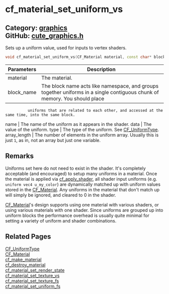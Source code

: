 [](../header.md ':include')

# cf_material_set_uniform_vs

Category: [graphics](https://github.com/RandyGaul/cute_framework/blob/master/docs/api_reference?id=graphics)  
GitHub: [cute_graphics.h](https://github.com/RandyGaul/cute_framework/blob/master/include/cute_graphics.h)  
---

Sets up a uniform value, used for inputs to vertex shaders.

```cpp
void cf_material_set_uniform_vs(CF_Material material, const char* block_name, const char* name, void* data, CF_UniformType type, int array_length);
```

Parameters | Description
--- | ---
material | The material.
block_name | The block name acts like namespace, and groups together uniforms in a single contiguous chunk of memory. You should place
              uniforms that are related to each other, and accessed at the same time, into the same block.
name | The name of the uniform as it appears in the shader.
data | The value of the uniform.
type | The type of the uniform. See [CF_UniformType](https://github.com/RandyGaul/cute_framework/blob/master/docs/graphics/cf_uniformtype.md).
array_length | The number of elements in the uniform array. Usually this is just `1`, as in, not an array but just one variable.

## Remarks

Uniforms set here do not need to exist in the shader. It's completely acceptable (and encouraged) to setup many uniforms in a material.
Once the material is applied via [cf_apply_shader](https://github.com/RandyGaul/cute_framework/blob/master/docs/graphics/cf_apply_shader.md), all shader input uniforms (e.g. `uniform vec4 u_my_color`) are dynamically matched up
with uniform values stored in the [CF_Material](https://github.com/RandyGaul/cute_framework/blob/master/docs/graphics/cf_material.md). Any uniforms in the material that don't match up will simply be ignored, and cleared to 0
in the shader.

[CF_Material](https://github.com/RandyGaul/cute_framework/blob/master/docs/graphics/cf_material.md)'s design supports using one material with various shaders, or using various materials with one shader. Since uniforms are
grouped up into uniform blocks the performance overhead is usually quite minimal for setting a variety of uniform and shader combinations.

## Related Pages

[CF_UniformType](https://github.com/RandyGaul/cute_framework/blob/master/docs/graphics/cf_uniformtype.md)  
[CF_Material](https://github.com/RandyGaul/cute_framework/blob/master/docs/graphics/cf_material.md)  
[cf_make_material](https://github.com/RandyGaul/cute_framework/blob/master/docs/graphics/cf_make_material.md)  
[cf_destroy_material](https://github.com/RandyGaul/cute_framework/blob/master/docs/graphics/cf_destroy_material.md)  
[cf_material_set_render_state](https://github.com/RandyGaul/cute_framework/blob/master/docs/graphics/cf_material_set_render_state.md)  
[cf_material_set_texture_vs](https://github.com/RandyGaul/cute_framework/blob/master/docs/graphics/cf_material_set_texture_vs.md)  
[cf_material_set_texture_fs](https://github.com/RandyGaul/cute_framework/blob/master/docs/graphics/cf_material_set_texture_fs.md)  
[cf_material_set_uniform_fs](https://github.com/RandyGaul/cute_framework/blob/master/docs/graphics/cf_material_set_uniform_fs.md)  
